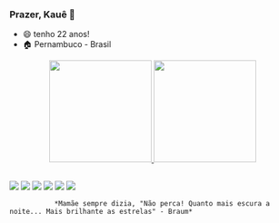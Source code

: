 ### Prazer, Kauê 👋

- 😄 tenho 22 anos!
- 🏠 Pernambuco - Brasil

<div align="center">
  <a href="https://github.com/kauelui">
  <img height="180em" src="https://github-readme-stats.vercel.app/api?username=kauelui&show_icons=true&theme=dark&include_all_commits=true&count_private=true"/>
  <img height="180em" src="https://github-readme-stats.vercel.app/api/top-langs/?username=kauelui&layout=compact&langs_count=7&theme=dark"/>
</div>
  
  ##
  
  <div> 
  <a href="https://www.youtube.com/channel/UCMXlJGRzqOORp1v_S02KJ9w" target="_blank"><img src="https://img.shields.io/badge/YouTube-FF0000?style=for-the-badge&logo=youtube&logoColor=white" target="_blank"></a>
  <a href="https://instagram.com/kuelui" target="_blank"><img src="https://img.shields.io/badge/-Instagram-%23E4405F?style=for-the-badge&logo=instagram&logoColor=white" target="_blank"></a>
 	<a href="https://www.twitch.tv/kuelui" target="_blank"><img src="https://img.shields.io/badge/Twitch-9146FF?style=for-the-badge&logo=twitch&logoColor=white" target="_blank"></a>
 <a href="https://discord.gg/KKS9JzbXJZ" target="_blank"><img src="https://img.shields.io/badge/Discord-7289DA?style=for-the-badge&logo=discord&logoColor=white" target="_blank"></a> 
  <a href = "ofckaue@gmail.com"><img src="https://img.shields.io/badge/-Gmail-%23333?style=for-the-badge&logo=gmail&logoColor=white" target="_blank"></a>
  <a href="www.linkedin.com/kauelui" target="_blank"><img src="https://img.shields.io/badge/-LinkedIn-%230077B5?style=for-the-badge&logo=linkedin&logoColor=white" target="_blank"></a> 
  </div>

               *Mamãe sempre dizia, "Não perca! Quanto mais escura a noite... Mais brilhante as estrelas" - Braum*
